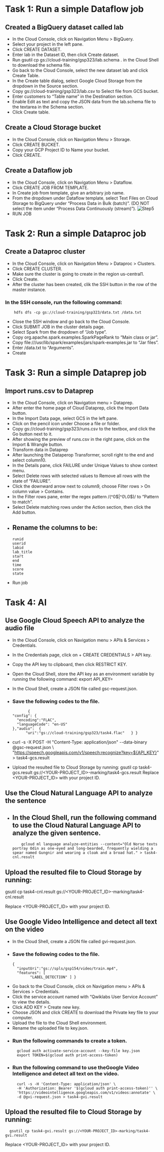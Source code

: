 # Task 1: Run a simple Dataflow job
## Created a BigQuery dataset called lab
- In the Cloud Console, click on Navigation Menu > BigQuery.
- Select your project in the left pane.
- Click CREATE DATASET.
- Enter lab in the Dataset ID, then click Create dataset.
- Run gsutil cp gs://cloud-training/gsp323/lab.schema . in the Cloud Shell to download the schema file.
- Go back to the Cloud Console, select the new dataset lab and click Create Table.
- In the Create table dialog, select Google Cloud Storage from the dropdown in the Source section.
- Copy gs://cloud-training/gsp323/lab.csv to Select file from GCS bucket.
- Enter customers to “Table name” in the Destination section.
- Enable Edit as text and copy the JSON data from the lab.schema file to the textarea in the Schema section.
- Click Create table.

## Create a Cloud Storage bucket
- In the Cloud Console, click on Navigation Menu > Storage.
- Click CREATE BUCKET.
- Copy your GCP Project ID to Name your bucket.
- Click CREATE.

## Create a Dataflow job
- In the Cloud Console, click on Navigation Menu > Dataflow.
- Click CREATE JOB FROM TEMPLATE.
- In Create job from template, give an arbitrary job name.
- From the dropdown under Dataflow template, select Text Files on Cloud Storage to BigQuery under “Process Data in Bulk (batch)”. (DO NOT select the item under “Process Data Continuously (stream)”).
  ![Step5](https://chriskyfung.github.io/images/posts/qwiklabs/qwiklab-gsp323-task1-data-flow-required-parameter.webp)
- RUN JOB

# Task 2: Run a simple Dataproc job
## Create a Dataproc cluster
- In the Cloud Console, click on Navigation Menu > Dataproc > Clusters.
- Click CREATE CLUSTER.
- Make sure the cluster is going to create in the region us-central1.
- Click Create.
- After the cluster has been created, clik the SSH button in the row of the master instance.
### In the SSH console, run the following command:
        hdfs dfs -cp gs://cloud-training/gsp323/data.txt /data.txt
- Close the SSH window and go back to the Cloud Console.
- Click SUBMIT JOB in the cluster details page.
- Select Spark from the dropdown of “Job type”.
- Copy org.apache.spark.examples.SparkPageRank to “Main class or jar”.
- Copy file:///usr/lib/spark/examples/jars/spark-examples.jar to “Jar files”.
- Enter /data.txt to “Arguments”.
- Create

# Task 3: Run a simple Dataprep job
## Import runs.csv to Dataprep
- In the Cloud Console, click on Navigation menu > Dataprep.
- After enter the home page of Cloud Dataprep, click the Import Data button.
- In the Import Data page, select GCS in the left pane.
- Click on the pencil icon under Choose a file or folder.
- Copy gs://cloud-training/gsp323/runs.csv to the textbox, and click the Go button next to it.
- After showing the preview of runs.csv in the right pane, click on the Import & Wrangle button.
- Transform data in Dataprep
- After launching the Dataperop Transformer, scroll right to the end and select column10.
- In the Details pane, click FAILURE under Unique Values to show context menu.
- Select Delete rows with selected values to Remove all rows with the state of “FAILURE”.
- Click the downward arrow next to column9, choose Filter rows > On column value > Contains.
- In the Filter rows pane, enter the regex pattern /(^0$|^0\.0$)/ to “Pattern to match”.
- Select Delete matching rows under the Action section, then click the Add button.
- ## Rename the columns to be:
      runid
      userid
      labid
      lab_title
      start
      end
      time
      score
      state
- Run job
# Task 4: AI
## Use Google Cloud Speech API to analyze the audio file
- In the Cloud Console, click on Navigation menu > APIs & Services > Credentials.
- In the Credentials page, click on + CREATE CREDENTIALS > API key.
- Copy the API key to clipboard, then click RESTRICT KEY.
- Open the Cloud Shell, store the API key as an environment variable by running the following command:
            export API_KEY=<YOUR-API-KEY>
- In the Cloud Shell, create a JSON file called gsc-request.json.
- ### Save the following codes to the file.
             {
      "config": {
        "encoding":"FLAC",
        "languageCode": "en-US"
      },"audio":  {
            "uri":"gs://cloud-training/gsp323/task4.flac"   } }

- curl -s -X POST -H "Content-Type: application/json" --data-binary @gsc-request.json \ "https://speech.googleapis.com/v1/speech:recognize?key=${API_KEY}" > task4-gcs.result 

- Upload the resulted file to Cloud Storage by running:
           gsutil cp task4-gcs.result gs://<YOUR-PROJECT_ID>-marking/task4-gcs.result
Replace <YOUR-PROJECT_ID> with your project ID.

## Use the Cloud Natural Language API to analyze the sentence
- ## In the Cloud Shell, run the following command to use the Cloud Natural Language API to analyze the given sentence.
          gcloud ml language analyze-entities --content="Old Norse texts portray Odin as one-eyed and long-bearded, frequently wielding a spear named Gungnir and wearing a cloak and a broad hat." > task4-cnl.result
         
## Upload the resulted file to Cloud Storage by running:
gsutil cp task4-cnl.result gs://<YOUR-PROJECT_ID>-marking/task4-cnl.result

Replace <YOUR-PROJECT_ID> with your project ID.         

## Use Google Video Intelligence and detect all text on the video
- In the Cloud Shell, create a JSON file called gvi-request.json.
- ### Save the following codes to the file.
      {
        "inputUri":"gs://spls/gsp154/video/train.mp4",
        "features": [
              "LABEL_DETECTION" ] }
              
- Go back to the Cloud Console, click on Navigation menu > APIs & Services > Credentials.
- Click the service account named with “Qwiklabs User Service Account” to view the details.
- Click ADD KEY > Create new key.
- Choose JSON and click CREATE to download the Private key file to your computer.
- Upload the file to the Cloud Shell environment.
- Rename the uploaded file to key.json.
- ### Run the following commands to create a token.
        gcloud auth activate-service-account --key-file key.json
        export TOKEN=$(gcloud auth print-access-token)
- ### Run the following command to use theGoogle Video Intelligence and detect all text on the video.
        curl -s -H 'Content-Type: application/json' \
        -H 'Authorization: Bearer '$(gcloud auth print-access-token)'' \
        'https://videointelligence.googleapis.com/v1/videos:annotate' \
        -d @gvi-request.json > task4-gvi.result

## Upload the resulted file to Cloud Storage by running:
      gsutil cp task4-gvi.result gs://<YOUR-PROJECT_ID>-marking/task4-gvi.result
Replace <YOUR-PROJECT_ID> with your project ID.
